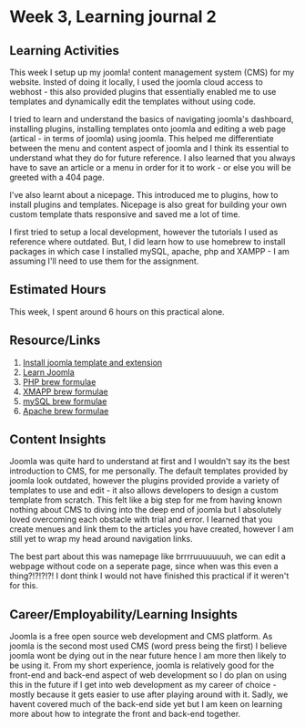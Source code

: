 # Week 3, Learning journal 2

## Learning Activities

This week I setup up my joomla! content management system (CMS) for my website. Insted of doing it locally, I used the joomla cloud access to webhost - this also provided plugins that essentially enabled me to use templates and dynamically edit the templates without using code.

I tried to learn and understand the basics of navigating joomla's dashboard, installing plugins, installing templates onto joomla and editing a web page (artical - in terms of joomla) using joomla. This helped me differentiate between the menu and content aspect of joomla and I think its essential to understand what they do for future reference. I also learned that you always have to save an article or a menu in order for it to work - or else you will be greeted with a 404 page.

I've also learnt about a nicepage. This introduced me to plugins, how to install plugins and templates. Nicepage is also great for building your own custom template thats responsive and saved me a lot of time.

I first tried to setup a local development, however the tutorials I used as reference where outdated. But, I did learn how to use homebrew to install packages in which case I installed mySQL, apache, php and XAMPP - I am assuming I'll need to use them for the assignment.

## Estimated Hours

This week, I spent around 6 hours on this practical alone.

## Resource/Links

1. [Install joomla template and extension](https://nicepage.com/doc/4348/install-joomla-template-and-extension-v1)
2. [Learn Joomla](https://docs.joomla.org/Tutorials:Beginners)
3. [PHP brew formulae](https://formulae.brew.sh/formula/php)
4. [XMAPP brew formulae](https://formulae.brew.sh/cask/xampp)
5. [mySQL brew formulae](https://formulae.brew.sh/formula/mysql)
6. [Apache brew formulae](https://formulae.brew.sh/formula/httpd)

## Content Insights

Joomla was quite hard to understand at first and I wouldn't say its the best introduction to CMS, for me personally. The default templates provided by joomla look outdated, however the plugins provided provide a variety of templates to use and edit - it also allows developers to design a custom template from scratch. This felt like a big step for me from having known nothing about CMS to diving into the deep end of joomla but I absolutely loved overcoming each obstacle with trial and error. I learned that you create menues and link them to the articles you have created, however I am still yet to wrap my head around navigation links.

The best part about this was namepage like brrrruuuuuuuh, we can edit a webpage without code on a seperate page, since when was this even a thing?!?!?!?! I dont think I would not have finished this practical if it weren't for this.

## Career/Employability/Learning Insights

Joomla is a free open source web development and CMS platform. As joomla is the second most used CMS (word press being the first) I believe joomla wont be dying out in the near future hence I am more then likely to be using it. From my short experience, joomla is relatively good for the front-end and back-end aspect of web development so I do plan on using this in the future if I get into web development as my career of choice - mostly because it gets easier to use after playing around with it. Sadly, we havent covered much of the back-end side yet but I am keen on learning more about how to integrate the front and back-end together.  
